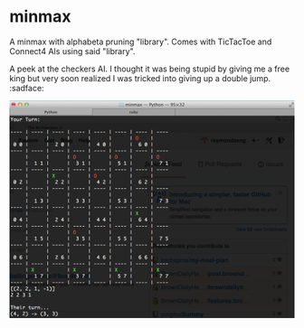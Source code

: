 minmax
======
A minmax with alphabeta pruning "library". Comes with TicTacToe and Connect4 AIs using said "library".

A peek at the checkers AI. I thought it was being stupid by giving me a free king but very soon realized I was tricked into giving up a double jump. :sadface:

![example image](example.png)
